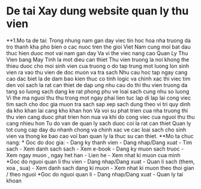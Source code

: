 # De tai Xay dung website quan ly thu vien
**1.Mo ta de tai:
	Trong nhung nam gan day viec tin hoc hoa nha truong da tro thanh kha pho bien o cac nuoc tren the gioi Viet Nam cung moi bat dau thuc hien duoc mot vai nam gan day Va vi the viec nang cao Quan Ly Thu Vien bang May Tinh la mot dieu can thiet Thu vien truong la noi khong the thieu duoc cho moi sinh vien cua truong o do tap trung mot luong lon sinh vien ra vao thu vien de doc muon va tra sach Nhu cau hoc tap ngay cang cao dac biet la de dam bao kien thuc co tinh logic va chinh xac thi viec tim den voi sach la rat can thiet de dap ung nhu cau do thi thu vien truong da tang so luong sach dang ke rat phong phu ve loai sach cung nhu so luong Vi the ma nguoi thu thu trong mot ngay phai lien tuc lap di lap lai cong viec tim sach cho doc gia muon tra sach sap xep sach dung theo vi tri quy dinh da kho khan lai cang kho khan hon Va voi su phat trien cua nha truong thi thu vien cang duoc phat trien hon nua va khi do cong viec cua nguoi thu thu cang nhieu hon Tu do van de quan ly sach duoc coi la rat can thiet Quan ly tot cung cap day du nhanh chong va chinh xac ve cac loai sach cho sinh vien va thong ke bao cao voi ban quan ly la thuc su can thiet.
  **Mo ta chuc nang:
	* Goc do doc gia:
	- Dang ky thanh vien
	- Dang nhap/Dang xuat
	- Tim sach
	- Xem danh sach sach
	- Xem e-book
	- Dang ky muon sach truoc
	- Xem ngay muon , ngay het han
	- Lien he
	- Xem nhat ki muon cua minh
	*Goc do nguoi quan li thu vien
	- Dang nhap/Dang xuat
	- Quan li sach (them, xoa , sua)
	- Xem danh sach dang ki muon
	- Xem nhat ki muon theo thoi gian / theo nguoi
	*Goc do nguoi quan li
	- Dang nhap/Dang xuat
	- Quan ly tai khoan 
